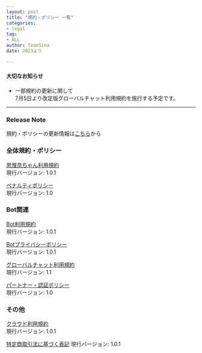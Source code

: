```yaml
---
layout: post
title: "規約・ポリシー 一覧"
categories:
- legal
tag:
- ALL
author: TeamSina
date: 2023より

---
```


#### 大切なお知らせ
- 一部規約の更新に関して<br>
7月5日より改定版グローバルチャット利用規約を施行する予定です。<br>

---

### Release Note
規約・ポリシーの更新情報は<a href="{{site.url}}/legal/release-note" class="a-orange">こちら</a>から

### 全体規約・ポリシー

<a href="{{site.url}}/legal/tos" class="a-orange">思惟奈ちゃん利用規約</a><br>
現行バージョン: 1.0.1

<a href="{{site.url}}/legal/penalty" class="a-orange">ペナルティポリシー</a><br>
現行バージョン: 1.0

### Bot関連

<a href="{{site.url}}/legal/bot-tos" class="a-orange">Bot利用規約</a><br>
現行バージョン: 1.0.1

<a href="{{site.url}}/legal/bot-privacy-policy" class="a-orange">Botプライバシーポリシー</a><br>
現行バージョン: 1.0.1

<a href="{{site.url}}/legal/gchat-tos" class="a-orange">グローバルチャット利用規約</a><br>
現行バージョン: 1.1<br>

<a href="{{site.url}}/legal/partner-verify" class="a-orange">パートナー・認証ポリシー</a><br>
現行バージョン: 1.0

### その他

<a href="{{site.url}}/legal/cloud-tos" class="a-orange">クラウド利用規約</a><br>
現行バージョン: 1.0.1

<a href="{{site.url}}/legal/tradelaw" class="a-orange">特定商取引法に基づく表記</a>
現行バージョン: 1.0.1
